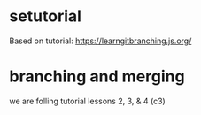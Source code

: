 # setutorial
Based on tutorial: https://learngitbranching.js.org/

# branching and merging
we are folling tutorial lessons 2, 3, & 4 (c3)